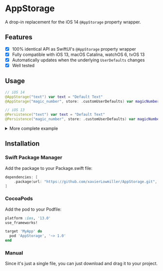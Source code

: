 # AppStorage

A drop-in replacement for the iOS 14 `@AppStorage` property wrapper.

## Features

- [x] 100% identical API as SwiftUI's `@AppStorage` property wrapper
- [x] Fully compatible with iOS 13, macOS Catalina, watchOS 6, tvOS 13
- [x] Automatically updates when the underlying `UserDefaults` changes
- [x] Well tested

## Usage

```swift
// iOS 14
@AppStorage("text") var text = "Default Text"
@AppStorage("magic_number", store: .customUserDefaults) var magicNumber = 42

// iOS 13
@Persistence("text") var text = "Default Text"
@Persistence("magic_number", store: .customUserDefaults) var magicNumber = 42
```

<details><summary>More complete example</summary>
<p>

```swift
import SwiftUI
import AppStorage

enum StringEnum: String, Identifiable {
    case a, b, c
    var id: String { rawValue }
}

enum IntEnum: Int, Identifiable {
    case this, that, theOther
    var id: Int { rawValue }
}

struct ContentView: View {
    @Persistence("text", store: .standard) var text = "Default Text"
    @Persistence("string_enum") var selectionString: StringEnum = .a
    @Persistence("int_enum") var selectionInt: IntEnum = .this

    var body: some View {
        List {
            Section(header: Text("Acts like a persistent @State")) {
                TextField("Change me", text: $text)
                TextField("Change me, too!", text: $text)
            }

            Section(header: Text("Change UserDefaults without property wrapper")) {
                Button("Sneakily change a UserDefault") {
                    UserDefaults.standard.setValue("One more thing...", forKey: "text")
                }
                Button("Remove a UserDefault") {
                    UserDefaults.standard.setValue(nil, forKey: "text")
                }
            }

            Section(header: Text("Enums with raw values")) {
                Picker("Pick Me", selection: $selectionString) {
                    Text("a").tag(StringEnum.a)
                    Text("b").tag(StringEnum.b)
                    Text("c").tag(StringEnum.c)
                }.pickerStyle(SegmentedPickerStyle())

                Picker("Pick Me", selection: $selectionInt) {
                    Text("this").tag(IntEnum.this)
                    Text("that").tag(IntEnum.that)
                    Text("the other").tag(IntEnum.theOther)
                }.pickerStyle(SegmentedPickerStyle())
            }

        }.listStyle(GroupedListStyle())
    }
}
```

<img src="https://github.com/xavierLowmiller/AppStorage/raw/main/Images/Example.gif" width="375">

</p>
</details>

## Installation

### Swift Package Manager

Add the package to your Package.swift file:

```swift
dependencies: [
    .package(url: "https://github.com/xavierLowmiller/AppStorage.git", .upToNextMajor(from: "1.0.0"))
]
```

### CocoaPods

Add the pod to your Podfile:

```ruby
platform :ios, '13.0'
use_frameworks!

target 'MyApp' do
  pod 'AppStorage', '~> 1.0'
end
```

### Manual

Since it's just a single file, you can just download and drag it to your project.
